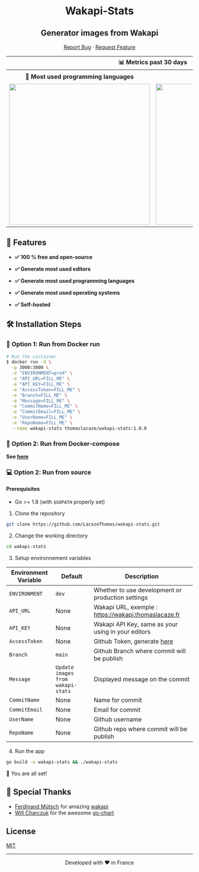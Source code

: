 <h1 align="center">
  Wakapi-Stats
</h1>
<h2 align="center">
Generator images from Wakapi
</h2>


<p align="center">
    <a href="https://github.com/LacazeThomas/wakapi-stats/issues/new/choose">Report Bug</a>
    ·
    <a href="https://github.com/LacazeThomas/wakapi-stats/issues/new/choose">Request Feature</a>
</p>


<table>
  <tr>
    <th colspan="2" align="center">
      📊 Metrics past 30 days
    </th>
  </tr>
  <tr>
    <th>💬 Most used programming languages</th>
    <th>🛠️ Most used editors</th>
  </tr>
  <tr>
    <td align="center">
      <img alt="" width="380" src="https://raw.githubusercontent.com/LacazeThomas/LacazeThoma/main/languages.png">
      <img width="800" height="1" alt="">
    </td>
    <td align="center">
      <img alt="" width="380" src="https://raw.githubusercontent.com/LacazeThomas/LacazeThoma/main/editors.png">
      <img width="800" height="1" alt="">
    </td>
  </tr>
</table>


## 🧐 Features

- **✅ 100 % free and open-source**

- **✅ Generate most used editors**

- **✅ Generate most used programming languages**

- **✅ Generate most used operating systems**

- **✅ Self-hosted**


## 🛠️ Installation Steps
### 🐳 Option 1: Run from Docker run 
```bash
# Run the container
$ docker run -d \
  -p 3000:3000 \
  -e "ENVIRONMENT=prod" \
  -e "API_URL=FILL_ME" \
  -e "API_KEY=FILL_ME" \
  -e "AccessToken=FILL_ME" \
  -e "Branch=FILL_ME" \
  -e "Message=FILL_ME" \
  -e "CommitName=FILL_ME" \
  -e "CommitEmail=FILL_ME" \
  -e "UserName=FILL_ME" \
  -e "RepoName=FILL_ME" \
  --name wakapi-stats thomaslacaze/wakapi-stats:1.0.0
```

### 🐳 Option 2: Run from Docker-compose
**See [here](https://github.com/LacazeThomas/wakapi-stats/blob/main/docker-compose.yml)** 

### 💻 Option 2: Run from source
#### Prerequisites
* Go >= 1.8 (with `$GOPATH` properly set)

1. Clone the repository

```bash
git clone https://github.com/LacazeThomas/wakapi-stats.git
```

2. Change the working directory

```bash
cd wakapi-stats
```

3. Setup environnement variables

| Environment Variable      | Default      | Description                                                         |
|---------------------------|--------------|---------------------------------------------------------------------|
| `ENVIRONMENT`               | `dev`          | Whether to use development or production settings                  |
| `API_URL`               | None          | Wakapi URL, exemple : https://wakapi.thomaslacaze.fr                  |
| `API_KEY`               | None          | Wakapi API Key, same as your using in your editors                  |
| `AccessToken`               | None          | Github Token, generate [here](https://github.com/settings/tokens)                  |
| `Branch`               | `main`          | Github Branch where commit will be publish                  |
| `Message`               | `Update images from wakapi-stats`          | Displayed message on the commit                  |
| `CommitName`               | None          | Name for commit                   |
| `CommitEmail`               | None          | Email for commit                  |
| `UserName`               | None          | Github username                  |
| `RepoName`               | None          | Github repo where commit will be publish                  |


4. Run the app

```bash
go build -o wakapi-stats && ./wakapi-stats
```

🌟 You are all set!


## 🙇 Special Thanks

- [Ferdinand Mütsch](https://github.com/muety) for amazing [wakapi](https://github.com/muety/wakapi)
- [Will Charczuk](https://github.com/wcharczuk) for the awesome [go-chart](https://github.com/wcharczuk/go-chart)

## License

<a href="https://github.com/LacazeThomas/wakapi-stats/blob/main/LICENSE">MIT</a>

<hr>
<p align="center">
Developed with ❤️ in France 
</p>

